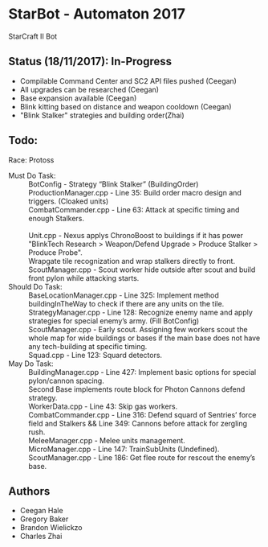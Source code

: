 # StarBot - Automaton 2017
StarCraft II Bot

## Status (18/11/2017): In-Progress
- Compilable Command Center and SC2 API files pushed (Ceegan)
- All upgrades can be researched (Ceegan)
- Base expansion available (Ceegan)
- Blink kitting based on distance and weapon cooldown (Ceegan)
- "Blink Stalker" strategies and building order(Zhai)

## Todo:
  Race: Protoss

 <dl>
  <dt>Must Do Task:</dt>
  <dd> BotConfig - Strategy “Blink Stalker” (BuildingOrder)</dd>
  <dd> ProductionManager.cpp - Line 35: Build order macro design and triggers. (Cloaked units)</dd>
  <dd> CombatCommander.cpp - Line 63: Attack at specific timing and enough Stalkers.</dd>
  <dd> Unit.cpp - Nexus applys ChronoBoost to buildings if it has power "BlinkTech Research > Weapon/Defend Upgrade > Produce Stalker > Produce Probe".</dd>
  <dd> Wrapgate tile recognization and wrap stalkers directly to front.</dd>
  <dd> ScoutManager.cpp - Scout worker hide outside after scout and build front pylon while attacking starts.</dd>

 <dt>Should Do Task:</dt>
 <dd> BaseLocationManager.cpp - Line 325: Implement method buildingInTheWay to check if there are any units on the tile.</dd>  
 <dd> StrategyManager.cpp - Line 128: Recognize enemy name and apply strategies for special enemy’s army. (Fill BotConfig)</dd>
 <dd> ScoutManager.cpp - Early scout.  Assigning few workers scout the whole map for wide buildings or bases if the main base does not have any tech-building at specific timing.</dd>
 <dd> Squad.cpp - Line 123: Squard detectors.</dd>
    
 <dt>May Do Task:</dt>
 <dd> BuildingManager.cpp - Line 427: Implement basic options for special pylon/cannon spacing.</dd>
 <dd> Second Base implements route block for Photon Cannons defend strategy.</dd>
 <dd> WorkerData.cpp - Line 43: Skip gas workers.</dd>
 <dd> CombatCommander.cpp - Line 316: Defend squard of Sentries’ force field and Stalkers && Line 349: Cannons before attack for zergling rush.</dd>
 <dd> MeleeManager.cpp - Melee units management.</dd>
 <dd> MicroManager.cpp - Line 147: TrainSubUnits (Undefined).</dd>
 <dd> ScoutManager.cpp - Line 186: Get flee route for rescout the enemy’s base.</dd>
</dl>

## Authors
- Ceegan Hale
- Gregory Baker
- Brandon Wielickzo
- Charles Zhai
